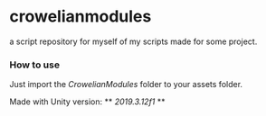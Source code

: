 # crowelianmodules
a script repository for myself of my scripts made for some project.


### How to use
Just import the *CrowelianModules* folder to your assets folder. 

Made with Unity version: ** _2019.3.12f1_ **

